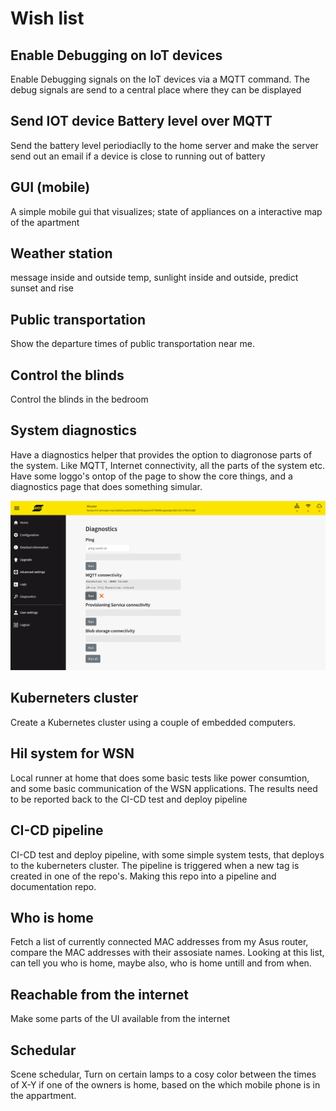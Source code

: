 # Wish list

## Enable Debugging on IoT devices

Enable Debugging signals on the IoT devices via a MQTT command. The debug signals are send to a central place where
they can be displayed

## Send IOT device Battery level over MQTT

Send the battery level periodiaclly to the home server and make the server send out an email if
a device is close to running out of battery

## GUI (mobile)

A simple mobile gui that visualizes; state of appliances on a interactive map of the apartment

## Weather station

message inside and outside temp, sunlight inside and outside, predict sunset and rise

## Public transportation

Show the departure times of public transportation near me.

## Control the blinds

Control the blinds in the bedroom

## System diagnostics

Have a diagnostics helper that provides the option to diagronose parts of the system. Like MQTT, Internet connectivity, all the parts of the system etc. Have some loggo's ontop of the page to show the core things, and a diagnostics page that does something simular.

![Diagnostics info](static/img/diagnostics.png "Diagnoistcs page")

## Kuberneters cluster

Create a Kubernetes cluster using a couple of embedded computers.

## Hil system for WSN

Local runner at home that does some basic tests like power consumtion, and some basic communication of the WSN applications. The results need to be reported back to the CI-CD test and deploy pipeline

## CI-CD pipeline

CI-CD test and deploy pipeline, with some simple system tests, that deploys to the kuberneters cluster. The pipeline is triggered when a new tag is created in one of the repo's. Making this repo into a pipeline and documentation repo.

## Who is home

Fetch a list of currently connected MAC addresses from my Asus router, compare the MAC addresses with their assosiate names. Looking at this list, can tell you who is home, maybe also, who is home untill and from when.

## Reachable from the internet

Make some parts of the UI available from the internet

## Schedular

Scene schedular, Turn on certain lamps to a cosy color between the times of X-Y if one of the owners is home, based on the which mobile phone is in the appartment.
